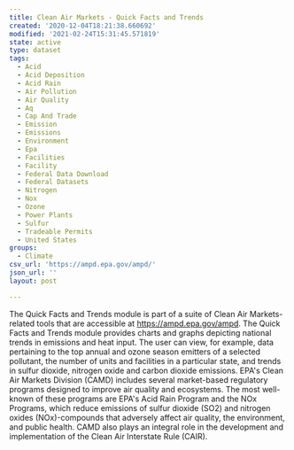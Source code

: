 ```yaml
---
title: Clean Air Markets - Quick Facts and Trends
created: '2020-12-04T18:21:38.660692'
modified: '2021-02-24T15:31:45.571819'
state: active
type: dataset
tags:
  - Acid
  - Acid Deposition
  - Acid Rain
  - Air Pollution
  - Air Quality
  - Aq
  - Cap And Trade
  - Emission
  - Emissions
  - Environment
  - Epa
  - Facilities
  - Facility
  - Federal Data Download
  - Federal Datasets
  - Nitrogen
  - Nox
  - Ozone
  - Power Plants
  - Sulfur
  - Tradeable Permits
  - United States
groups:
  - Climate
csv_url: 'https://ampd.epa.gov/ampd/'
json_url: ''
layout: post

---
```

The Quick Facts and Trends module is part of a suite of Clean Air Markets-related tools that are accessible at https://ampd.epa.gov/ampd.  The Quick Facts and Trends module provides charts and graphs depicting national trends in emissions and heat input. The user can view, for example, data pertaining to the top annual and ozone season emitters of a selected pollutant, the number of units and facilities in a particular state, and trends in sulfur dioxide, nitrogen oxide and carbon dioxide emissions. EPA's Clean Air Markets Division (CAMD) includes several market-based regulatory programs designed to improve air quality and ecosystems. The most well-known of these programs are EPA's Acid Rain Program and the NOx Programs, which reduce emissions of sulfur dioxide (SO2) and nitrogen oxides (NOx)-compounds that adversely affect air quality, the environment, and public health. CAMD also plays an integral role in the development and implementation of the Clean Air Interstate Rule (CAIR).
